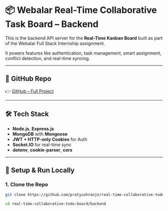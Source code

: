 # 📦 Webalar Real-Time Collaborative Task Board – Backend

This is the backend API server for the **Real-Time Kanban Board** built as part of the Webalar Full Stack Internship assignment.

It powers features like authentication, task management, smart assignment, conflict detection, and real-time syncing.

---

## 🔗 GitHub Repo

👉 [GitHub – Full Project](https://github.com/pratyushranjn/real-time-collaborative-todo-board)

---

## 🛠 Tech Stack

- **Node.js**, **Express.js**
- **MongoDB** with **Mongoose**
- **JWT + HTTP-only Cookies** for Auth
- **Socket.IO** for real-time sync
- **dotenv**, **cookie-parser**, **cors**

---

## 🚀 Setup & Run Locally

### 1. Clone the Repo

```bash
git clone https://github.com/pratyushranjn/real-time-collaborative-todo-board.git

cd real-time-collaborative-todo-board/backend

